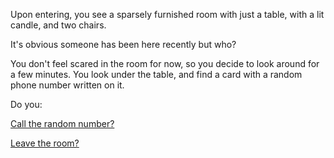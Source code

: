 Upon entering, you see a sparsely furnished room with just a table, with a lit candle, and two chairs.

It's obvious someone has been here recently but who?

You don't feel scared in the room for now, so you decide to look around for a
few minutes. You look under the table, and find a card with a random phone
number written on it.

Do you:

[Call the random number?](../call-a-random-number/answer.md)

[Leave the room?](../find-exit/leave.md)
